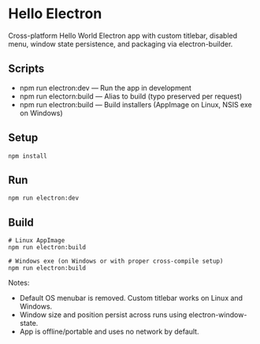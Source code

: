 # Hello Electron

Cross-platform Hello World Electron app with custom titlebar, disabled menu, window state persistence, and packaging via electron-builder.

## Scripts
- npm run electron:dev — Run the app in development
- npm run electorn:build — Alias to build (typo preserved per request)
- npm run electron:build — Build installers (AppImage on Linux, NSIS exe on Windows)

## Setup
```
npm install
```

## Run
```
npm run electron:dev
```

## Build
```
# Linux AppImage
npm run electron:build

# Windows exe (on Windows or with proper cross-compile setup)
npm run electron:build
```

Notes:
- Default OS menubar is removed. Custom titlebar works on Linux and Windows.
- Window size and position persist across runs using electron-window-state.
- App is offline/portable and uses no network by default.

